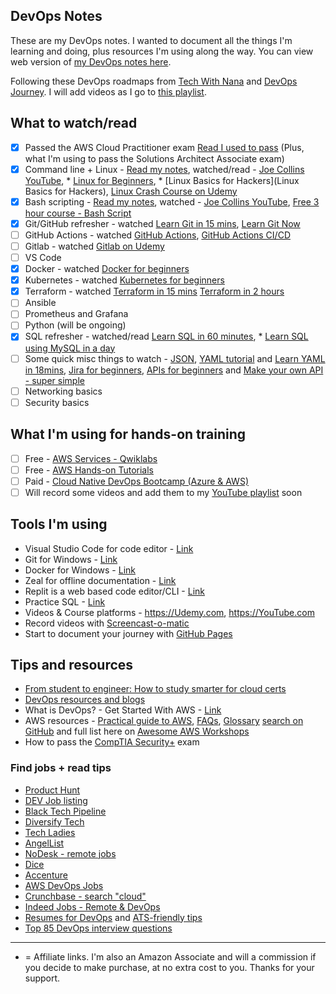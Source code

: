 ## DevOps Notes

These are my DevOps notes. I wanted to document all the things I'm learning and doing, plus resources I'm using along the way. You can view web version of [my DevOps notes here](https://mguery.github.io/devops-notes/). 

Following these DevOps roadmaps from [Tech With Nana](https://www.youtube.com/watch?v=9pZ2xmsSDdo) and [DevOps Journey](https://www.youtube.com/watch?v=5pxbp6FyTfk). I will add videos as I go to [this playlist](https://youtube.com/playlist?list=PLHl7C8vb5dHblwSmm0j1TbwnTyfABNIOQ).

## What to watch/read
- [x] Passed the AWS Cloud Practitioner exam [Read I used to pass](https://msguery.net/aws-certified) (Plus, what I'm using to pass the Solutions Architect Associate exam)
- [x] Command line + Linux - [Read my notes](https://github.com/mguery/linux#learning-linux), watched/read - [Joe Collins YouTube](https://www.youtube.com/user/BadEditPro/playlists), * [Linux for Beginners](https://amzn.to/3bZJ3SF), * [Linux Basics for Hackers](Linux Basics for Hackers), [Linux Crash Course on Udemy](https://www.udemy.com/course/linux-for-beginners-crash-course/learn/)
- [x] Bash scripting - [Read my notes](https://github.com/mguery/linux#learning-linux), watched - [Joe Collins YouTube](https://www.youtube.com/user/BadEditPro/playlists), [Free 3 hour course - Bash Script](https://www.youtube.com/watch?v=e7BufAVwDiM)
- [x] Git/GitHub refresher - watched [Learn Git in 15 mins](https://www.youtube.com/watch?v=USjZcfj8yxE), [Learn Git Now](https://www.youtube.com/watch?v=WJCU_hXfeRw) 
- [ ] GitHub Actions - watched [GitHub Actions](https://www.youtube.com/watch?v=R8_veQiYBjI), [GitHub Actions CI/CD](https://www.youtube.com/watch?v=mFFXuXjVgkU)
- [ ] Gitlab - watched [Gitlab on Udemy](https://www.udemy.com/course/gitlab-course/learn/) 
- [ ] VS Code 
- [x] Docker - watched [Docker for beginners](https://www.youtube.com/watch?v=3c-iBn73dDE)
- [x] Kubernetes - watched [Kubernetes for beginners](https://www.youtube.com/watch?v=X48VuDVv0do)
- [x] Terraform - watched [Terraform in 15 mins](https://www.youtube.com/watch?v=l5k1ai_GBDE) [Terraform in 2 hours](https://www.youtube.com/watch?v=SLB_c_ayRMo)
- [ ] Ansible
- [ ] Prometheus and Grafana
- [ ] Python (will be ongoing)
- [x] SQL refresher - watched/read [Learn SQL in 60 minutes](https://www.youtube.com/watch?v=p3qvj9hO_Bo), * [Learn SQL using MySQL in a day](https://amzn.to/3lrKEno)
- [ ] Some quick misc things to watch - [JSON](https://www.youtube.com/watch?v=GpOO5iKzOmY), [YAML tutorial](https://www.youtube.com/watch?v=fwLBfZFrLgI) and [Learn YAML in 18mins](https://www.youtube.com/watch?v=1uFVr15xDGg), [Jira for beginners](https://www.youtube.com/watch?v=uM_m6EzMg3k), [APIs for beginners](https://www.youtube.com/watch?v=GZvSYJDk-us) and [Make your own API - super simple](https://www.youtube.com/watch?v=FLnxgSZ0DG4)
- [ ] Networking basics
- [ ] Security basics

## What I'm using for hands-on training
- [ ] Free - [AWS Services - Qwiklabs](https://amazon.qwiklabs.com/)
- [ ] Free - [AWS Hands-on Tutorials](https://aws.amazon.com/getting-started/hands-on)
- [ ] Paid - [Cloud Native DevOps Bootcamp (Azure & AWS)](https://cloudskills.io/courses/cloud-native)
- [ ] Will record some videos and add them to my [YouTube playlist](https://youtube.com/playlist?list=PLppGQhQtHyJYqflcAsLakbCGxla-64s1W) soon

## Tools I'm using
- Visual Studio Code for code editor - [Link](https://code.visualstudio.com/)
- Git for Windows - [Link](https://git-scm.com/download/win)
- Docker for Windows - [Link](https://hub.docker.com/editions/community/docker-ce-desktop-windows/)
- Zeal for offline documentation - [Link](https://zealdocs.org/)
- Replit is a web based code editor/CLI - [Link](https://replit.com/)
- Practice SQL - [Link](http://sqlfiddle.com/)
- Videos & Course platforms - https://Udemy.com, https://YouTube.com
- Record videos with [Screencast-o-matic](https://screencast-o-matic.com/)
- Start to document your journey with [GitHub Pages](https://pages.github.com/)

## Tips and resources
- [From student to engineer: How to study smarter for cloud certs](https://acloudguru.com/blog/engineering/from-student-to-engineer-how-to-study-smarter-for-cloud-certs)
- [DevOps resources and blogs](https://devopscube.com/list-of-devops-blogs-and-resources)
- What is DevOps? - Get Started With AWS - [Link](https://aws.amazon.com/devops/what-is-devops)
- AWS resources - [Practical guide to AWS](https://github.com/open-guides/og-aws), [FAQs](https://aws.amazon.com/faqs/), [Glossary](https://docs.aws.amazon.com/general/latest/gr/glos-chap.html) [search on GitHub](https://github.com/search?q=aws%20workshops) and full list here on [Awesome AWS Workshops](https://awesome-aws-workshops.com/)
- How to pass the [CompTIA Security+](https://msguery.net/passing-the-comptia-securityplus-exam) exam

### Find jobs + read tips
- [Product Hunt](https://www.producthunt.com/jobs?categories=Engineering&remote_ok=true)
- [DEV Job listing](https://dev.to/listings/jobs)
- [Black Tech Pipeline](https://blacktechpipeline.com/jobs/)
- [Diversify Tech](https://www.diversifytech.co/job-board/)
- [Tech Ladies](https://www.hiretechladies.com/jobs)
- [AngelList](https://angel.co/jobs)
- [NoDesk - remote jobs](https://nodesk.co/remote-jobs/engineering/)
- [Dice](https://www.dice.com/jobs?q=devops&radius=30&radiusUnit=mi&page=1&pageSize=20&filters.isRemote=true&language=en)
- [Accenture](https://www.accenture.com/us-en/careers/jobsearch?jk=&sb=1&pg=1&is_rj=0)
- [AWS DevOps Jobs](https://www.amazon.jobs/en/search?base_query=devops&loc_query=&latitude=&longitude=&loc_group_id=&invalid_location=false&country=&city=&region=&county=)
- [Crunchbase - search "cloud"](https://www.crunchbase.com/discover/organization.companies?fbclid=IwAR20RT_CH7ytMIvm11L2f-eHLCoNwwfpAtDBC_8vmw1lAo7CR3Z6LRcqy-0)
- [Indeed Jobs - Remote & DevOps](https://www.indeed.com/jobs?q=%22devops+engineer%22&l=Remote&radius=1&explvl=entry_level)
- [Resumes for DevOps](https://duckduckgo.com/?q=devops+resume&ia=web) and [ATS-friendly tips](https://duckduckgo.com/?q=ats+friendly+resumes&ia=web)
- [Top 85 DevOps interview questions](https://www.simplilearn.com/tutorials/devops-tutorial/devops-interview-questions)


---
* = Affiliate links. I'm also an Amazon Associate and will a commission if you decide to make purchase, at no extra cost to you. Thanks for your support.  
